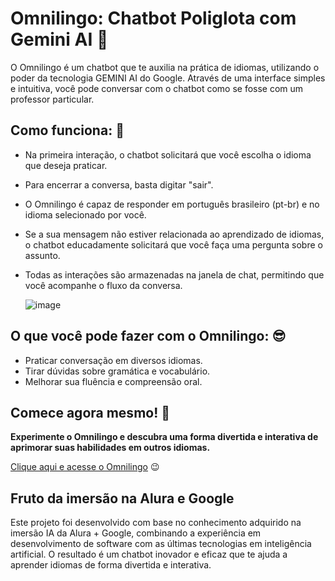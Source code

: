 # Omnilingo: Chatbot Poliglota com Gemini AI :speech_balloon:

O Omnilingo é um chatbot que te auxilia na prática de idiomas, utilizando o poder da tecnologia GEMINI AI do Google. 
Através de uma interface simples e intuitiva, você pode conversar com o chatbot como se fosse com um professor particular.

## Como funciona: :thinking:

- Na primeira interação, o chatbot solicitará que você escolha o idioma que deseja praticar.
- Para encerrar a conversa, basta digitar "sair".
- O Omnilingo é capaz de responder em português brasileiro (pt-br) e no idioma selecionado por você.
- Se a sua mensagem não estiver relacionada ao aprendizado de idiomas, o chatbot educadamente solicitará que você faça uma pergunta sobre o assunto.
- Todas as interações são armazenadas na janela de chat, permitindo que você acompanhe o fluxo da conversa.

  ![image](https://github.com/jorgedevoliveira/OmniLingo/assets/17221438/c2d58ef4-5bf7-4ea0-be6b-4cdad1fb5288)


## O que você pode fazer com o Omnilingo: :sunglasses:

- Praticar conversação em diversos idiomas.
- Tirar dúvidas sobre gramática e vocabulário.
- Melhorar sua fluência e compreensão oral.

## Comece agora mesmo! :rocket:

**Experimente o Omnilingo e descubra uma forma divertida e interativa de aprimorar suas habilidades em outros idiomas.**

[Clique aqui e acesse o Omnilingo](https://omnilingo.streamlit.app/) :wink:


## Fruto da imersão na Alura e Google

Este projeto foi desenvolvido com base no conhecimento adquirido na imersão IA da Alura + Google, combinando a experiência em desenvolvimento de software com as últimas tecnologias em inteligência artificial. O resultado é um chatbot inovador e eficaz que te ajuda a aprender idiomas de forma divertida e interativa.
